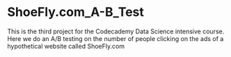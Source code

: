 # ShoeFly.com_A-B_Test
This is the third project for the Codecademy Data Science intensive course. Here we do an A/B testing on the number of people clicking on the ads of a hypothetical website called ShoeFly.com
